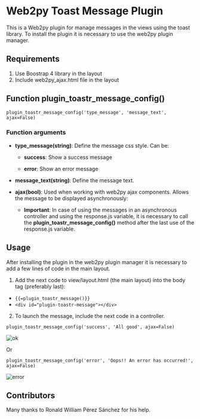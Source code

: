# Web2py Toast Message Plugin

This is a Web2py plugin for manage messages in the views using the toast library. To install the plugin it is necessary to use the web2py plugin manager.

## Requirements

1. Use Boostrap 4 library in the layout
2. Include web2py_ajax.html file in the layout

## Function plugin_toastr_message_config()

`plugin_toastr_message_config('type_message', 'message_text', ajax=False)`

### Function arguments
* __type_message(string)__: Define the message css style. Can be:  

   + __success__: Show a success message  
   
   + __error__: Show an error message   

* __message_text(string)__: Define the message text.  
* __ajax(bool)__: Used when working with web2py ajax components. Allows the message to be displayed asynchronously:
    + **Important**: In case of using the messages in an asynchronous controller and using the response.js variable, it is necessary to call the __plugin_toastr_message_config()__ method after the last use of the response.js variable.

## Usage
 
After installing the plugin in the web2py plugin manager it is necessary to add a few lines of code in the main layout.

1. Add the next code to view/layout.html (the main layout) into the body tag (preferably last):

+ `{{=plugin_toastr_message()}}`  
+ ``<div id="plugin-toastr-message"></div>``

2. To launch the message, include the next code in a controller.

`plugin_toastr_message_config('success', 'All good', ajax=False)` 

![ok](https://user-images.githubusercontent.com/53158723/131509546-b31cbbed-4121-4b12-b01a-74d515a7b471.PNG)

Or

`plugin_toastr_message_config('error', 'Oops!! An error has occurred!', ajax=False)`

![error](https://user-images.githubusercontent.com/53158723/131508897-2c1ef4c3-59f8-4df0-9c8c-5abfd67a8074.PNG)


## Contributors

Many thanks to Ronald William Pérez Sánchez for his help.

  

